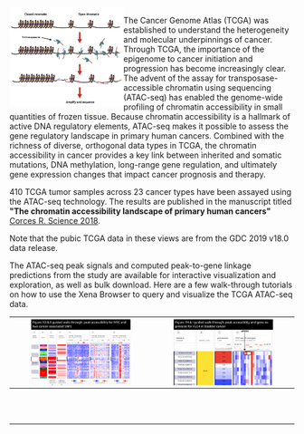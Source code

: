 <img src="https://github.com/ucscXena/cohortMetaData/raw/master/hub_atacseq.xenahubs.net/open-chromatin.png" width="40%"  align="left" /> 

The Cancer Genome Atlas (TCGA) was established to understand the heterogeneity and molecular underpinnings of cancer. Through TCGA, the importance of the epigenome to cancer initiation and progression has become increasingly clear. The advent of the assay for transposase-accessible chromatin using sequencing (ATAC-seq) has enabled the genome-wide profiling of chromatin accessibility in small quantities of frozen tissue. Because chromatin accessibility is a hallmark of active DNA regulatory elements, ATAC-seq makes it possible to assess the gene regulatory landscape in primary human cancers. Combined with the richness of diverse, orthogonal data types in TCGA, the chromatin accessibility in cancer provides a key link between inherited and somatic mutations, DNA methylation, long-range gene regulation, and ultimately gene expression changes that impact cancer prognosis and therapy.

410 TCGA tumor samples across 23 cancer types have been assayed using the ATAC-seq technology. The results are published in the manuscript titled <b>"The chromatin accessibility landscape of primary human cancers"</b> [Corces R. Science 2018](http://science.sciencemag.org/content/362/6413/eaav1898). 

Note that the pubic TCGA data in these views are from the GDC 2019 v18.0 data release.

The ATAC-seq peak signals and computed peak-to-gene linkage predictions from the study are available for interactive visualization and exploration, as well as bulk download. Here are a few walk-through tutorials on how to use the Xena Browser to query and visualize the TCGA ATAC-seq data.

<table style="text-align:center;">
  <tr>
    <td class="center"><a href="/datapages/?markdown=https://raw.githubusercontent.com/ucscXena/cohortMetaData/master/hub_atacseq.xenahubs.net/Figure1DE/Figure1DE_walk_through.md"><img align="middle" src="https://github.com/ucscXena/cohortMetaData/raw/master/hub_atacseq.xenahubs.net/walthroughFigure1DE.png" width="75%"></a></td>
    <td class="center"><a href="/datapages/?markdown=https://raw.githubusercontent.com/ucscXena/cohortMetaData/master/hub_atacseq.xenahubs.net/Figure7HI/Figure7HI_walk_through.md"><img align="middle" src="https://github.com/ucscXena/cohortMetaData/raw/master/hub_atacseq.xenahubs.net/walthroughFigure7HI.png" width="75%"></a></td>
  </tr>
</table>

<br>
<br>
<hr>
